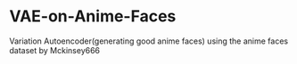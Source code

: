 # VAE-on-Anime-Faces
Variation Autoencoder(generating good anime faces) using the anime faces dataset by Mckinsey666
